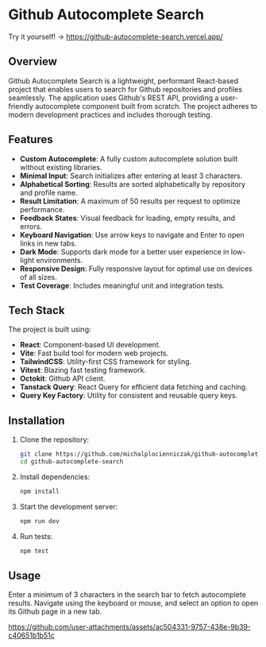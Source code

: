 # Github Autocomplete Search

Try it yourself! -> https://github-autocomplete-search.vercel.app/

## Overview

Github Autocomplete Search is a lightweight, performant React-based project that enables users to search for Github repositories and profiles seamlessly. The application uses Github's REST API, providing a user-friendly autocomplete component built from scratch. The project adheres to modern development practices and includes thorough testing.

## Features

- **Custom Autocomplete**: A fully custom autocomplete solution built without existing libraries.
- **Minimal Input**: Search initializes after entering at least 3 characters.
- **Alphabetical Sorting**: Results are sorted alphabetically by repository and profile name.
- **Result Limitation**: A maximum of 50 results per request to optimize performance.
- **Feedback States**: Visual feedback for loading, empty results, and errors.
- **Keyboard Navigation**: Use arrow keys to navigate and Enter to open links in new tabs.
- **Dark Mode**: Supports dark mode for a better user experience in low-light environments.
- **Responsive Design**: Fully responsive layout for optimal use on devices of all sizes.
- **Test Coverage**: Includes meaningful unit and integration tests.

## Tech Stack

The project is built using:

- **React**: Component-based UI development.
- **Vite**: Fast build tool for modern web projects.
- **TailwindCSS**: Utility-first CSS framework for styling.
- **Vitest**: Blazing fast testing framework.
- **Octokit**: Github API client.
- **Tanstack Query**: React Query for efficient data fetching and caching.
- **Query Key Factory**: Utility for consistent and reusable query keys.

## Installation

1. Clone the repository:

   ```bash
   git clone https://github.com/michalplocienniczak/github-autocomplete-search.git
   cd github-autocomplete-search
   ```

2. Install dependencies:

   ```bash
   npm install
   ```

3. Start the development server:

   ```bash
   npm run dev
   ```

4. Run tests:

   ```bash
   npm test
   ```

## Usage

Enter a minimum of 3 characters in the search bar to fetch autocomplete results. Navigate using the keyboard or mouse, and select an option to open its Github page in a new tab.

https://github.com/user-attachments/assets/ac504331-9757-438e-9b39-c40651b1b51c

